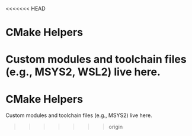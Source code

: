 <<<<<<< HEAD
# CMake Helpers

Custom modules and toolchain files (e.g., MSYS2, WSL2) live here.
=======
# CMake Helpers

Custom modules and toolchain files (e.g., MSYS2) live here.
>>>>>>> origin
